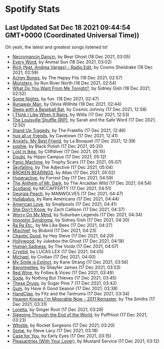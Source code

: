 
# Spotify Stats
## Last Updated Sat Dec 18 2021 09:44:54 GMT+0000 (Coordinated Universal Time))

Oh yeah, the latest and greatest songs listened to!

- [Necromancin Dancin](https://www.last.fm/music/Bear+Ghost/_/Necromancin+Dancin), by Bear Ghost (18 Dec 2021, 03:05)
- [Every Word](https://www.last.fm/music/Animal+Sun/_/Every+Word), by Animal Sun (18 Dec 2021, 03:02)
- [Rich (feat. Andrea Vargas) - Radio Edit](https://www.last.fm/music/Cosmo+Sheldrake/_/Rich+(feat.+Andrea+Vargas)+-+Radio+Edit), by Cosmo Sheldrake (18 Dec 2021, 02:59)
- [Achey Bones](https://www.last.fm/music/The+Happy+Fits/_/Achey+Bones), by The Happy Fits (18 Dec 2021, 02:57)
- [Monsters](https://www.last.fm/music/Run+River+North/_/Monsters), by Run River North (18 Dec 2021, 02:54)
- [What Do You Want From Me Tonight?](https://www.last.fm/music/Sidney+Gish/_/What+Do+You+Want+From+Me+Tonight%3F), by Sidney Gish (18 Dec 2021, 02:52)
- [Some Nights](https://www.last.fm/music/fun./_/Some+Nights), by fun. (18 Dec 2021, 02:47)
- [Runaway Man](https://www.last.fm/music/Olivia+Willhite/_/Runaway+Man), by Olivia Willhite (18 Dec 2021, 02:44)
- [Sleep with a Baseball Bat](https://www.last.fm/music/Cosmic+Johnny/_/Sleep+with+a+Baseball+Bat), by Cosmic Johnny (17 Dec 2021, 12:58)
- [I Think I Like When It Rains](https://www.last.fm/music/Willis/_/I+Think+I+Like+When+It+Rains), by Willis (17 Dec 2021, 12:53)
- [The Louisville Shuffle (RIP)](https://www.last.fm/music/Sarah+and+the+Safe+Word/_/The+Louisville+Shuffle+(RIP)), by Sarah and the Safe Word (17 Dec 2021, 12:50)
- [Stand Up Tragedy](https://www.last.fm/music/The+Fratellis/_/Stand+Up+Tragedy), by The Fratellis (17 Dec 2021, 12:46)
- [hug all ur friends](https://www.last.fm/music/Cavetown/_/hug+all+ur+friends), by Cavetown (17 Dec 2021, 12:41)
- [Anxiety, My Best Friend](https://www.last.fm/music/La+Bouquet/_/Anxiety,+My+Best+Friend), by La Bouquet (17 Dec 2021, 12:39)
- [sophie](https://www.last.fm/music/Black+Polish/_/sophie), by Black Polish (17 Dec 2021, 05:20)
- [Lost in Ikea](https://www.last.fm/music/Cliffdiver/_/Lost+in+Ikea), by Cliffdiver (17 Dec 2021, 05:15)
- [Doubt](https://www.last.fm/music/Hippo+Campus/_/Doubt), by Hippo Campus (17 Dec 2021, 05:12)
- [Panic Machine](https://www.last.fm/music/Trophy+Scars/_/Panic+Machine), by Trophy Scars (17 Dec 2021, 05:07)
- [Skyfalling](https://www.last.fm/music/The+Adjective/_/Skyfalling), by The Adjective (17 Dec 2021, 05:04)
- [BROKEN BEARINGS](https://www.last.fm/music/Atlas/_/BROKEN+BEARINGS), by Atlas (17 Dec 2021, 05:02)
- [Hyperactive](https://www.last.fm/music/Forrest+Day/_/Hyperactive), by Forrest Day (17 Dec 2021, 04:59)
- [The Anthem of Mr. Dark](https://www.last.fm/music/The+Arcadian+Wild/_/The+Anthem+of+Mr.+Dark), by The Arcadian Wild (17 Dec 2021, 04:54)
- [Scotland](https://www.last.fm/music/MCCAFFERTY/_/Scotland), by MCCAFFERTY (17 Dec 2021, 04:51)
- [Georgia Peach](https://www.last.fm/music/MANWOLVES/_/Georgia+Peach), by MANWOLVES (17 Dec 2021, 04:47)
- [Hullabaloo](https://www.last.fm/music/Rare+Americans/_/Hullabaloo), by Rare Americans (17 Dec 2021, 04:44)
- [American Love](https://www.last.fm/music/Smallpools/_/American+Love), by Smallpools (17 Dec 2021, 04:41)
- [She Don't Know](https://www.last.fm/music/Zach+Callison/_/She+Don%27t+Know), by Zach Callison (17 Dec 2021, 04:37)
- [Worry On My Mind](https://www.last.fm/music/Suburban+Legends/_/Worry+On+My+Mind), by Suburban Legends (17 Dec 2021, 04:34)
- [Impostor Syndrome](https://www.last.fm/music/Sidney+Gish/_/Impostor+Syndrome), by Sidney Gish (17 Dec 2021, 04:30)
- [Ra Ra Etc.](https://www.last.fm/music/Me+Like+Bees/_/Ra+Ra+Etc.), by Me Like Bees (17 Dec 2021, 04:27)
- [Mischief](https://www.last.fm/music/Blubird/_/Mischief), by Blubird (17 Dec 2021, 04:23)
- [Chaotic Good](https://www.last.fm/music/Hey+Steve/_/Chaotic+Good), by Hey Steve (17 Dec 2021, 04:20)
- [Hollywood](https://www.last.fm/music/Jukebox+the+Ghost/_/Hollywood), by Jukebox the Ghost (17 Dec 2021, 04:18)
- [Human Sadness](https://www.last.fm/music/The+Voidz/_/Human+Sadness), by The Voidz (17 Dec 2021, 04:07)
- [Cryptid](https://www.last.fm/music/LUCAS+LEX/_/Cryptid), by LUCAS LEX (17 Dec 2021, 04:05)
- [Michael](https://www.last.fm/music/Civilian/_/Michael), by Civilian (17 Dec 2021, 04:00)
- [My Smile is Extinct](https://www.last.fm/music/Kane+Strang/_/My+Smile+is+Extinct), by Kane Strang (17 Dec 2021, 03:56)
- [Bayonnettes](https://www.last.fm/music/Shayfer+James/_/Bayonnettes), by Shayfer James (17 Dec 2021, 03:53)
- [Red Wine](https://www.last.fm/music/Follies+&+Vices/_/Red+Wine), by Follies & Vices (17 Dec 2021, 03:49)
- [Soda](https://www.last.fm/music/Nothing+But+Thieves/_/Soda), by Nothing But Thieves (17 Dec 2021, 03:45)
- [These Drugs](https://www.last.fm/music/Sugar+Pine+7/_/These+Drugs), by Sugar Pine 7 (17 Dec 2021, 03:42)
- [Gum](https://www.last.fm/music/Have+A+Good+Season/_/Gum), by Have A Good Season (17 Dec 2021, 03:38)
- [HandClap](https://www.last.fm/music/Fitz+and+the+Tantrums/_/HandClap), by Fitz and the Tantrums (17 Dec 2021, 03:34)
- [Heaven Knows I'm Miserable Now - 2011 Remaster](https://www.last.fm/music/The+Smiths/_/Heaven+Knows+I%27m+Miserable+Now+-+2011+Remaster), by The Smiths (17 Dec 2021, 03:31)
- [Loretta](https://www.last.fm/music/Ginger+Root/_/Loretta), by Ginger Root (17 Dec 2021, 03:28)
- [Sleeping Through the End of the World](https://www.last.fm/music/PuffHost/_/Sleeping+Through+the+End+of+the+World), by PuffHost (17 Dec 2021, 03:23)
- [Whistle](https://www.last.fm/music/Rocket+Surgeons/_/Whistle), by Rocket Surgeons (17 Dec 2021, 03:20)
- [Some](https://www.last.fm/music/Steve+Lacy/_/Some), by Steve Lacy (17 Dec 2021, 03:18)
- [Case for You](https://www.last.fm/music/Early+Eyes/_/Case+for+You), by Early Eyes (17 Dec 2021, 03:15)
- [Pleasantries (With Your Lover)](https://www.last.fm/music/Mustard+Service/_/Pleasantries+(With+Your+Lover)), by Mustard Service (17 Dec 2021, 03:12)
